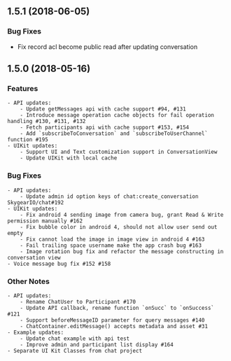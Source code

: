 ## 1.5.1 (2018-06-05)

### Bug Fixes

- Fix record acl become public read after updating conversation


## 1.5.0 (2018-05-16)

### Features

    - API updates:
        - Update getMessages api with cache support #94, #131
        - Introduce message operation cache objects for fail operation handling #130, #131, #132
        - Fetch participants api with cache support #153, #154
        - Add `subscribeToConversation` and `subscribeToUserChannel` function #195
    - UIKit updates:
        - Support UI and Text customization support in ConversationView
        - Update UIKit with local cache

### Bug Fixes

    - API updates:
        - Update admin id option keys of chat:create_conversation SkygearIO/chat#192
    - UIKit updates:
        - Fix android 4 sending image from camera bug, grant Read & Write permission manually #162
        - Fix bubble color in android 4, should not allow user send out empty
        - Fix cannot load the image in image view in android 4 #163
        - Fail trailing space username make the app crash bug #163
        - Image rotation bug fix and refactor the message constructing in conversation view
    - Voice message bug fix #152 #158

### Other Notes

    - API updates:
        - Rename ChatUser to Participant #170
        - Update API callback, rename function `onSucc` to `onSuccess` #121
        - Support beforeMessageID parameter for query messages #140
        - ChatContainer.editMessage() accepts metadata and asset #31
    - Example updates:
        - Update chat example with api test
        - Improve admin and participant list display #164
    - Separate UI Kit Classes from chat project

